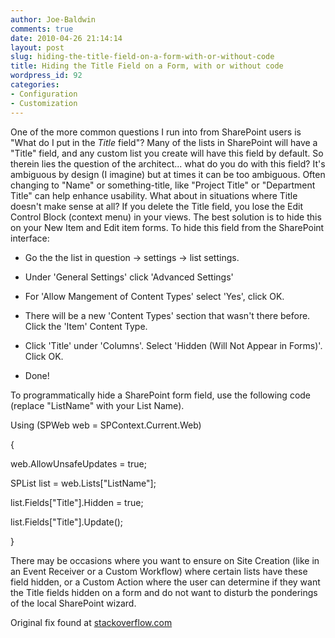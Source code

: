 ```yaml
---
author: Joe-Baldwin
comments: true
date: 2010-04-26 21:14:14
layout: post
slug: hiding-the-title-field-on-a-form-with-or-without-code
title: Hiding the Title Field on a Form, with or without code
wordpress_id: 92
categories:
- Configuration
- Customization
---
```


One of the more common questions I run into from SharePoint users is "What do I put in the _Title_ field"? Many of the lists in SharePoint will have a "Title" field, and any custom list you create will have this field by default. So therein lies the question of the architect... what do you do with this field? It's ambiguous by design (I imagine) but at times it can be too ambiguous. Often changing to "Name" or something-title, like "Project Title" or "Department Title" can help enhance usability. What about in situations where Title doesn't make sense at all? If you delete the Title field, you lose the Edit Control Block (context menu) in your views. The best solution is to hide this on your New Item and Edit item forms. To hide this field from the SharePoint interface:



	
  * Go the the list in question -> settings -> list settings.

	
  * Under 'General Settings' click 'Advanced Settings'

	
  * For 'Allow Mangement of Content Types' select 'Yes', click OK.

	
  * There will be a new 'Content Types' section that wasn't there before. Click the 'Item' Content Type.

	
  * Click 'Title' under 'Columns'. Select 'Hidden (Will Not Appear in Forms)'. Click OK.

	
  * Done!


To programmatically hide a SharePoint form field, use the following code (replace "ListName" with your List Name).


Using (SPWeb web = SPContext.Current.Web)




{




web.AllowUnsafeUpdates = true;




SPList list = web.Lists["ListName"];




list.Fields["Title"].Hidden = true;




list.Fields["Title"].Update();




}


There may be occasions where you want to ensure on Site Creation (like in an Event Receiver or a Custom Workflow) where certain lists have these field hidden, or a Custom Action where the user can determine if they want the Title fields hidden on a form and do not want to disturb the ponderings of the local SharePoint wizard.

Original fix found at [stackoverflow.com](http://stackoverflow.com/questions/290322/sharepoint-make-a-list-field-hidden-programmatically)

